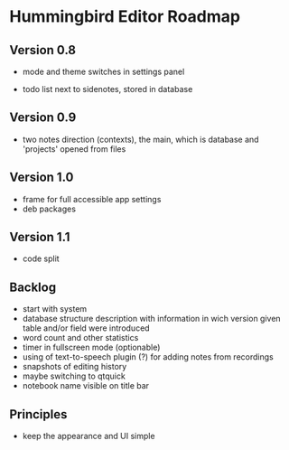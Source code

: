 # Hummingbird Editor Roadmap

## Version 0.8

- mode and theme switches in settings panel
+ todo list next to sidenotes, stored in database

## Version 0.9

- two notes direction (contexts), the main, which is database and 'projects' opened from files

## Version 1.0

- frame for full accessible app settings
- deb packages

## Version 1.1

- code split

## Backlog

- start with system
- database structure description with information in wich version given table and/or field were introduced
- word count and other statistics
- timer in fullscreen mode (optionable)
- using of text-to-speech plugin (?) for adding notes from recordings
- snapshots of editing history
- maybe switching to qtquick
- notebook name visible on title bar

## Principles

- keep the appearance and UI simple